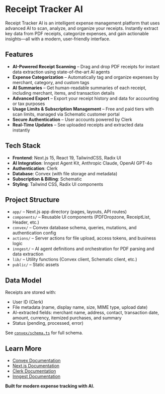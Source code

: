 # Receipt Tracker AI

Receipt Tracker AI is an intelligent expense management platform that uses advanced AI to scan, analyze, and organize your receipts. Instantly extract key data from PDF receipts, categorize expenses, and gain actionable insights—all with a modern, user-friendly interface.


## Features

- **AI-Powered Receipt Scanning** – Drag and drop PDF receipts for instant data extraction using state-of-the-art AI agents
- **Expense Categorization** – Automatically tag and organize expenses by merchant, category, and custom tags
- **AI Summaries** – Get human-readable summaries of each receipt, including merchant, items, and transaction details
- **Advanced Export** – Export your receipt history and data for accounting or tax purposes
- **Usage Limits & Subscription Management** – Free and paid tiers with scan limits, managed via Schematic customer portal
- **Secure Authentication** – User accounts powered by Clerk
- **Real-Time Updates** – See uploaded receipts and extracted data instantly

## Tech Stack

- **Frontend**: Next.js 15, React 19, TailwindCSS, Radix UI
- **AI Integration**: Inngest Agent Kit, Anthropic Claude, OpenAI GPT-4o
- **Authentication**: Clerk
- **Database**: Convex (with file storage and metadata)
- **Subscription & Billing**: Schematic
- **Styling**: Tailwind CSS, Radix UI components

## Project Structure

- `app/` – Next.js app directory (pages, layouts, API routes)
- `components/` – Reusable UI components (PDFDropzone, ReceiptList, Header, etc.)
- `convex/` – Convex database schema, queries, mutations, and authentication config
- `actions/` – Server actions for file upload, access tokens, and business logic
- `inngest/` – AI agent definitions and orchestration for PDF parsing and data extraction
- `lib/` – Utility functions (Convex client, Schematic client, etc.)
- `public/` – Static assets

## Data Model

Receipts are stored with:

- User ID (Clerk)
- File metadata (name, display name, size, MIME type, upload date)
- AI-extracted fields: merchant name, address, contact, transaction date, amount, currency, itemized purchases, and summary
- Status (pending, processed, error)

See [`convex/schema.ts`](convex/schema.ts ) for full schema.

## Learn More

- [Convex Documentation](https://docs.convex.dev/)
- [Next.js Documentation](https://nextjs.org/docs)
- [Clerk Documentation](https://clerk.com/docs)
- [Inngest Documentation](https://www.inngest.com/docs/agents)


**Built for modern expense tracking with AI.**
